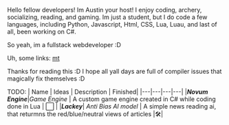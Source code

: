 Hello fellow developers! Im Austin your host! I enjoy coding, archery, socializing, reading, and gaming. Im just a student, but I do code a few languages, including Python, Javascript, Html, CSS, Lua, Luau, and last of all, been working on C#.

So yeah, im a fullstack webdeveloper :D

Uh, some links:
[mt](https://monkeytype.com/profile/Nullaustin)


Thanks for reading this :D I hope all yall days are full of compiler issues that magically fix themselves :D

TODO: <!-- emoji designs: ⬜✅🛠️-->
| Name | Ideas | Description | Finished|
|---|---|---|---|
|***Novum Engine***|*Game Engine* | A custom game engine created in C# while coding done in Lua | ⬜ |
|***Lackey***| *Anti Bias AI model* | A simple news reading ai, that returmns the red/blue/neutral views of articles |🛠️|
